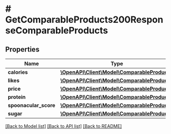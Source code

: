 # # GetComparableProducts200ResponseComparableProducts

## Properties

Name | Type | Description | Notes
------------ | ------------- | ------------- | -------------
**calories** | [**\OpenAPI\Client\Model\ComparableProduct[]**](ComparableProduct.md) |  |
**likes** | [**\OpenAPI\Client\Model\ComparableProduct[]**](ComparableProduct.md) |  |
**price** | [**\OpenAPI\Client\Model\ComparableProduct[]**](ComparableProduct.md) |  |
**protein** | [**\OpenAPI\Client\Model\ComparableProduct[]**](ComparableProduct.md) |  |
**spoonacular_score** | [**\OpenAPI\Client\Model\ComparableProduct[]**](ComparableProduct.md) |  |
**sugar** | [**\OpenAPI\Client\Model\ComparableProduct[]**](ComparableProduct.md) |  |

[[Back to Model list]](../../README.md#models) [[Back to API list]](../../README.md#endpoints) [[Back to README]](../../README.md)
